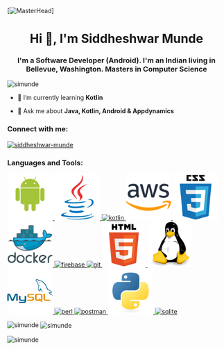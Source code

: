 [![MasterHead](https://blogger.googleusercontent.com/img/b/R29vZ2xl/AVvXsEjT34hXV07gVlKKi5X9mjpDGRlawITJfAKr7BpE7E02gtIYVqxYW8RoyjX_SPWJo0KS4PcBNy9rqITsAx0UnXeZp0V6zEoldaBCy9FJ9wyyebLEpPoxJgT6BENWxJqpIrihbpcwUsXO45qhcDAJJ3zTldnKkT8Dw_5VGxl2xYTA2trIVGsczYZLJgKj/s1600/MAD%20App%20Architecture%20launch%20-%20header%20%282%29.png)]
<h1 align="center">Hi 👋, I'm Siddheshwar Munde</h1>
<h3 align="center">I'm a Software Developer (Android). I'm an Indian living in Bellevue, Washington. Masters in Computer Science</h3>


<p align="left"> <img src="https://komarev.com/ghpvc/?username=simunde&label=Profile%20views&color=0e75b6&style=flat" alt="simunde" /> </p>

- 🌱 I’m currently learning **Kotlin**

- 💬 Ask me about **Java, Kotlin, Android & Appdynamics**

<h3 align="left">Connect with me:</h3>
<p align="left">
<a href="https://linkedin.com/in/siddheshwar-munde" target="blank"><img align="center" src="https://raw.githubusercontent.com/rahuldkjain/github-profile-readme-generator/master/src/images/icons/Social/linked-in-alt.svg" alt="siddheshwar-munde" height="30" width="40" /></a>
</p>

<h3 align="left">Languages and Tools:</h3>
<p align="left"> <a href="https://developer.android.com" target="_blank" rel="noreferrer"> <img src="https://raw.githubusercontent.com/devicons/devicon/master/icons/android/android-original-wordmark.svg" alt="android" width="105" height="105"/> </a> <a href="https://www.java.com" target="_blank" rel="noreferrer"> <img src="https://raw.githubusercontent.com/devicons/devicon/master/icons/java/java-original.svg" alt="java" width="105" height="105"/> </a> <a href="https://kotlinlang.org" target="_blank" rel="noreferrer"> <img src="https://www.vectorlogo.zone/logos/kotlinlang/kotlinlang-icon.svg" alt="kotlin" width="105" height="105"/> </a><a href="https://aws.amazon.com" target="_blank" rel="noreferrer"> <img src="https://raw.githubusercontent.com/devicons/devicon/master/icons/amazonwebservices/amazonwebservices-original-wordmark.svg" alt="aws" width="105" height="105"/> </a> <a href="https://www.w3schools.com/css/" target="_blank" rel="noreferrer"> <img src="https://raw.githubusercontent.com/devicons/devicon/master/icons/css3/css3-original-wordmark.svg" alt="css3" width="105" height="105"/> </a> <a href="https://www.docker.com/" target="_blank" rel="noreferrer"> <img src="https://raw.githubusercontent.com/devicons/devicon/master/icons/docker/docker-original-wordmark.svg" alt="docker" width="105" height="105"/> </a> <a href="https://firebase.google.com/" target="_blank" rel="noreferrer"> <img src="https://www.vectorlogo.zone/logos/firebase/firebase-icon.svg" alt="firebase" width="105" height="105"/> </a> <a href="https://git-scm.com/" target="_blank" rel="noreferrer"> <img src="https://www.vectorlogo.zone/logos/git-scm/git-scm-icon.svg" alt="git" width="105" height="105"/> </a> <a href="https://www.w3.org/html/" target="_blank" rel="noreferrer"> <img src="https://raw.githubusercontent.com/devicons/devicon/master/icons/html5/html5-original-wordmark.svg" alt="html5" width="100" height="100"/> </a>  <a href="https://www.linux.org/" target="_blank" rel="noreferrer"> <img src="https://raw.githubusercontent.com/devicons/devicon/master/icons/linux/linux-original.svg" alt="linux" width="105" height="105"/> </a> <a href="https://www.mysql.com/" target="_blank" rel="noreferrer"> <img src="https://raw.githubusercontent.com/devicons/devicon/master/icons/mysql/mysql-original-wordmark.svg" alt="mysql" width="105" height="105"/> </a> <a href="https://www.perl.org/" target="_blank" rel="noreferrer"> <img src="https://api.iconify.design/logos-perl.svg" alt="perl" width="105" height="105"/> </a> <a href="https://postman.com" target="_blank" rel="noreferrer"> <img src="https://www.vectorlogo.zone/logos/getpostman/getpostman-icon.svg" alt="postman" width="105" height="105"/> </a> <a href="https://www.python.org" target="_blank" rel="noreferrer"> <img src="https://raw.githubusercontent.com/devicons/devicon/master/icons/python/python-original.svg" alt="python" width="105" height="105"/> </a> <a href="https://www.sqlite.org/" target="_blank" rel="noreferrer"> <img src="https://www.vectorlogo.zone/logos/sqlite/sqlite-icon.svg" alt="sqlite" width="105" height="105"/> </a> </p>

<p><img align="left" src="https://github-readme-stats.vercel.app/api/top-langs?username=simunde&show_icons=true&locale=en&layout=compact" alt="simunde" /></p>

<p>&nbsp;<img align="center" src="https://github-readme-stats.vercel.app/api?username=simunde&show_icons=true&locale=en" alt="simunde" /></p>
<p><img align="center" src="https://github-readme-streak-stats.herokuapp.com/?user=simunde&" alt="simunde" /></p>
